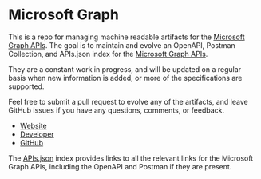 # Microsoft GraphThis is a repo for managing machine readable artifacts for the [Microsoft Graph APIs](https://developer.microsoft.com/en-us/graph/). The goal is to maintain and evolve an OpenAPI, Postman Collection, and APIs.json index for the [Microsoft Graph APIs](https://developer.microsoft.com/en-us/graph/).They are a constant work in progress, and will be updated on a regular basis when new information is added, or more of the specifications are supported.Feel free to submit a pull request to evolve any of the artifacts, and leave GitHub issues if you have any questions, comments, or feedback.- [Website](https://developer.microsoft.com/en-us/graph/)- [Developer](https://developer.microsoft.com/en-us/graph/)- [GitHub](https://github.com/microsoftgraph)The [APIs.json](https://github.com/api-evangelist/microsoft-graph/blob/master/apis.json) index provides links to all the relevant links for the Microsoft Graph APIs, including the OpenAPI and Postman if they are present.